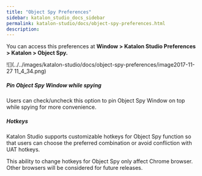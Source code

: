 ```yaml
---
title: "Object Spy Preferences" 
sidebar: katalon_studio_docs_sidebar
permalink: katalon-studio/docs/object-spy-preferences.html 
description: 
---
```

You can access this preferences at **Window > Katalon Studio Preferences > Katalon > Object Spy.**

![](../../images/katalon-studio/docs/object-spy-preferences/image2017-11-27 11_4_34.png)

##### Pin Object Spy Window while spying

Users can check/uncheck this option to pin Object Spy Window on top while spying for more convenience.

##### Hotkeys

Katalon Studio supports customizable hotkeys for Object Spy function so that users can choose the preferred combination or avoid confliction with UAT hotkeys. 

This ability to change hotkeys for Object Spy only affect Chrome browser. Other browsers will be considered for future releases.